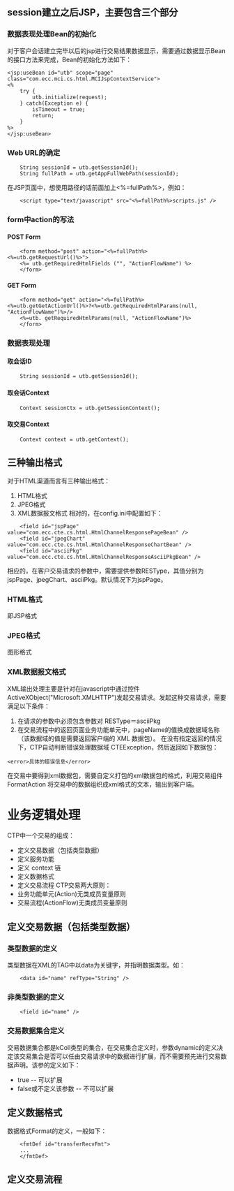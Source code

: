 ## session建立之后JSP，主要包含三个部分
### 数据表现处理Bean的初始化
对于客户会话建立完毕以后的jsp进行交易结果数据显示，需要通过数据显示Bean的接口方法来完成，Bean的初始化方法如下：
```
<jsp:useBean id="utb" scope="page" class="com.ecc.mci.cs.html.MCIJspContextService">
<%
    try {
        utb.initialize(request);
    } catch(Exception e) {
        isTimeout = true;
        return;
    }
%>
</jsp:useBean>
```
### Web URL的确定
```
    String sessionId = utb.getSessionId();
    String fullPath = utb.getAppFullWebPath(sessionId);
```
在JSP页面中，想使用路径的话前面加上<%=fullPath%>，例如：
```
    <script type="text/javascript" src="<%=fullPath%>scripts.js" />
```
### form中action的写法
#### POST Form
```
    <form method="post" action="<%=fullPath%><%=utb.getRequestUrl()%>">
    <%= utb.getRequiredHtmlFields ("", "ActionFlowName") %>
    </form>
```
#### GET Form
```
    <form method="get" action="<%=fullPath%><%=utb.getGetActionUrl()%>?<%=utb.getRequiredHtmlParams(null, "ActionFlowName")%>/>
    <%=utb. getRequiredHtmlParams(null, "ActionFlowName")%>
    </form>
```
### 数据表现处理
#### 取会话ID
```
    String sessionId = utb.getSessionId();
```
#### 取会话Context
```
    Context sessionCtx = utb.getSessionContext();
```
#### 取交易Context
```
    Context context = utb.getContext();
```
## 三种输出格式
对于HTML渠道而言有三种输出格式：
1. HTML格式
2. JPEG格式
3. XML数据报文格式
相对的，在config.ini中配置如下：
```
    <field id="jspPage" value="com.ecc.cte.cs.html.HtmlChannelResponsePageBean" />
    <field id="jpegChart" value="com.ecc.cte.cs.html.HtmlChannelResponseChartBean" />
    <field id="asciiPkg" value="com.ecc.cte.cs.html.HtmlChannelResponseAsciiPkgBean" />
```
相应的，在客户交易请求的参数中，需要提供参数RESType，其值分别为jspPage、jpegChart、asciiPkg。默认情况下为jspPage。
### HTML格式
即JSP格式
### JPEG格式
图形格式
### XML数据报文格式
XML输出处理主要是针对在javascript中通过控件ActiveXObject("Microsoft.XMLHTTP")发起交易请求。发起这种交易请求，需要满足以下条件：
1. 在请求的参数中必须包含参数对 RESType＝asciiPkg
2. 在交易流程中的返回页面业务功能单元中，pageName的值换成数据域名称（该数据域的值是需要返回客户端的 XML 数据包）。
在没有指定返回的情况下，CTP自动判断错误处理数据域 CTEException，然后返回如下数据包：
```
<error>具体的错误信息</error>
```
在交易中要得到xml数据包，需要自定义打包的xml数据包的格式，利用交易组件FormatAction 将交易中的数据组织成xml格式的文本，输出到客户端。
# 业务逻辑处理
CTP中一个交易的组成：
+ 定义交易数据（包括类型数据）
+ 定义服务功能
+ 定义 context 链
+ 定义数据格式
+ 定义交易流程
CTP交易两大原则：
+ 业务功能单元(Action)无类成员变量原则
+ 交易流程(ActionFlow)无类成员变量原则

## 定义交易数据（包括类型数据）
### 类型数据的定义
类型数据在XML的TAG中以data为关键字，并指明数据类型。如：
```
    <data id="name" refType="String" />
```
### 非类型数据的定义
```
    <field id="name" />
```
### 交易数据集合定义
交易数据集合都是kColl类型的集合，在交易集合定义时，参数dynamic的定义决定该交易集合是否可以任由交易请求中的数据进行扩展，而不需要预先进行交易数据声明。该参的定义如下：
+ true -- 可以扩展
+ false或不定义该参数 -- 不可以扩展
## 定义数据格式
数据格式Format的定义，一般如下：
```
    <fmtDef id="transferRecvFmt">
    ...
    </fmtDef>
```
## 定义交易流程
